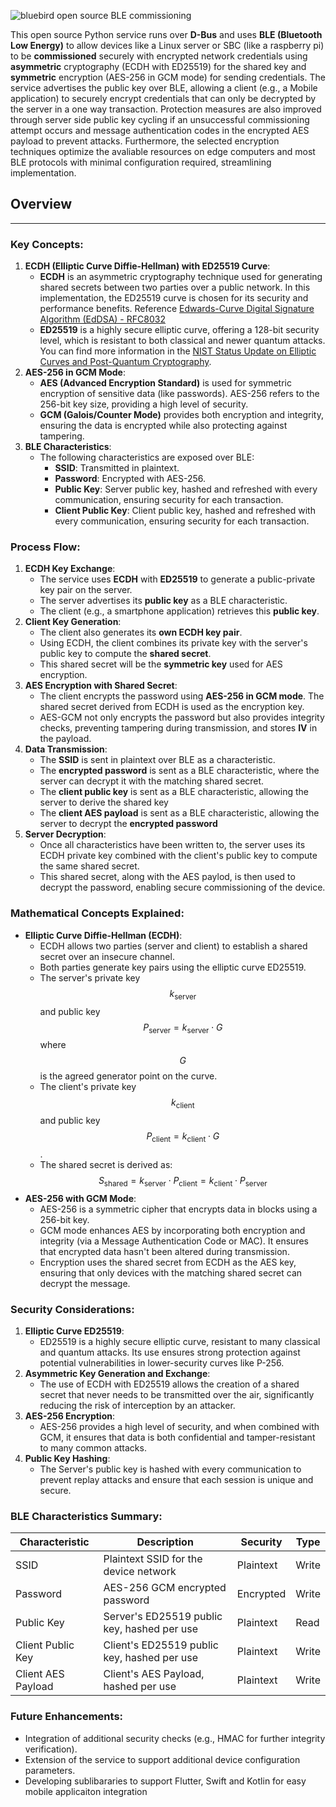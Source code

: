 ![bluebird open source BLE commissioning](https://github.com/nichonaugle/bluebird/tree/dev-branch/images/bluebird.png?raw=true)

This open source Python service runs over **D-Bus** and uses **BLE (Bluetooth Low Energy)** to allow devices like a Linux server or SBC (like a raspberry pi) to be **commissioned** securely with encrypted network credentials using **asymmetric** cryptography (ECDH with ED25519) for the shared key and **symmetric** encryption (AES-256 in GCM mode) for sending credentials. The service advertises the public key over BLE, allowing a client (e.g., a Mobile application) to securely encrypt credentials that can only be decrypted by the server in a one way transaction. Protection measures are also improved through server side public key cycling if an unsuccessful commissioning attempt occurs and message authentication codes in the encrypted AES payload to prevent attacks. Furthermore, the selected encryption techniques optimize the avaliable resources on edge computers and most BLE protocols with minimal configuration required, streamlining implementation.

## Overview
--------

### Key Concepts:

1.  **ECDH (Elliptic Curve Diffie-Hellman) with ED25519 Curve**:
    -   **ECDH** is an asymmetric cryptography technique used for generating shared secrets between two parties over a public network. In this implementation, the ED25519 curve is chosen for its security and performance benefits. Reference [Edwards-Curve Digital Signature Algorithm (EdDSA) - RFC8032][2]
    -   **ED25519** is a highly secure elliptic curve, offering a 128-bit security level, which is resistant to both classical and newer quantum attacks. You can find more information in the [NIST Status Update on Elliptic Curves and Post-Quantum Cryptography][1].
2.  **AES-256 in GCM Mode**:
    -   **AES (Advanced Encryption Standard)** is used for symmetric encryption of sensitive data (like passwords). AES-256 refers to the 256-bit key size, providing a high level of security.
    -   **GCM (Galois/Counter Mode)** provides both encryption and integrity, ensuring the data is encrypted while also protecting against tampering.
3.  **BLE Characteristics**:
    -   The following characteristics are exposed over BLE:
        -   **SSID**: Transmitted in plaintext.
        -   **Password**: Encrypted with AES-256.
        -   **Public Key**: Server public key, hashed and refreshed with every communication, ensuring security for each transaction.
        -   **Client Public Key**: Client public key, hashed and refreshed with every communication, ensuring security for each transaction.

### Process Flow:
1.  **ECDH Key Exchange**:
    -   The service uses **ECDH** with **ED25519** to generate a public-private key pair on the server.
    -   The server advertises its **public key** as a BLE characteristic.
    -   The client (e.g., a smartphone application) retrieves this **public key**.
2.  **Client Key Generation**:
    -   The client also generates its **own ECDH key pair**.
    -   Using ECDH, the client combines its private key with the server's public key to compute the **shared secret**.
    -   This shared secret will be the **symmetric key** used for AES encryption.
3.  **AES Encryption with Shared Secret**:
    -   The client encrypts the password using **AES-256 in GCM mode**. The shared secret derived from ECDH is used as the encryption key.
    -   AES-GCM not only encrypts the password but also provides integrity checks, preventing tampering during transmission, and stores **IV** in the payload.
4.  **Data Transmission**:
    -   The **SSID** is sent in plaintext over BLE as a characteristic.
    -   The **encrypted password** is sent as a BLE characteristic, where the server can decrypt it with the matching shared secret.
    -   The **client public key** is sent as a BLE characteristic, allowing the server to derive the shared key
    -   The **client AES payload** is sent as a BLE characteristic, allowing the server to decrypt the **encrypted password**
5.  **Server Decryption**:
    -   Once all characteristics have been written to, the server uses its ECDH private key combined with the client's public key to compute the same shared secret.
    -   This shared secret, along with the AES paylod, is then used to decrypt the password, enabling secure commissioning of the device.

### Mathematical Concepts Explained:
-   **Elliptic Curve Diffie-Hellman (ECDH)**:
    -   ECDH allows two parties (server and client) to establish a shared secret over an insecure channel.
    -   Both parties generate key pairs using the elliptic curve ED25519.
    -   The server's private key $$k_{\text{server}}$$ and public key $$P_{\text{server}} = k_{\text{server}} \cdot G$$ where $$G$$ is the agreed generator point on the curve.
    -   The client's private key $$k_{\text{client}}$$ and public key $$P_{\text{client}} = k_{\text{client}} \cdot G$$.
    -   The shared secret is derived as: $$S_{\text{shared}} = k_{\text{server}} \cdot P_{\text{client}} = k_{\text{client}} \cdot P_{\text{server}}$$
-   **AES-256 with GCM Mode**:
    -   AES-256 is a symmetric cipher that encrypts data in blocks using a 256-bit key.
    -   GCM mode enhances AES by incorporating both encryption and integrity (via a Message Authentication Code or MAC). It ensures that encrypted data hasn't been altered during transmission.
    -   Encryption uses the shared secret from ECDH as the AES key, ensuring that only devices with the matching shared secret can decrypt the message.

### Security Considerations:
1.  **Elliptic Curve ED25519**:
    -   ED25519 is a highly secure elliptic curve, resistant to many classical and quantum attacks. Its use ensures strong protection against potential vulnerabilities in lower-security curves like P-256.
2.  **Asymmetric Key Generation and Exchange**:
    -   The use of ECDH with ED25519 allows the creation of a shared secret that never needs to be transmitted over the air, significantly reducing the risk of interception by an attacker.
3.  **AES-256 Encryption**:
    -   AES-256 provides a high level of security, and when combined with GCM, it ensures that data is both confidential and tamper-resistant to many common attacks.
4.  **Public Key Hashing**:
    -   The Server's public key is hashed with every communication to prevent replay attacks and ensure that each session is unique and secure.

### BLE Characteristics Summary:

| Characteristic | Description | Security | Type |
| --- | --- | --- | --- |
| SSID | Plaintext SSID for the device network | Plaintext | Write |
| Password | AES-256 GCM encrypted password | Encrypted | Write |
| Public Key | Server's ED25519 public key, hashed per use | Plaintext | Read |
| Client Public Key | Client's ED25519 public key, hashed per use | Plaintext | Write |
| Client AES Payload | Client's AES Payload, hashed per use | Plaintext | Write |
### Future Enhancements:

-   Integration of additional security checks (e.g., HMAC for further integrity verification).
-   Extension of the service to support additional device configuration parameters.
-   Developing sublibararies to support Flutter, Swift and Kotlin for easy mobile applicaiton integration

[1]: https://csrc.nist.gov/CSRC/media/Presentations/NIST-Status-Update-on-Elliptic-Curves-and-Post-Qua/images-media/moody-dustin-threshold-crypto-workshop-March-2019.pdf
[2]: https://www.rfc-editor.org/rfc/rfc8032
